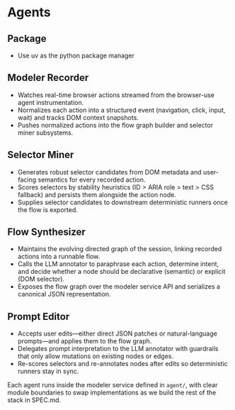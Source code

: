 # Agents

## Package
- Use uv as the python package manager

## Modeler Recorder
- Watches real-time browser actions streamed from the browser-use agent instrumentation.
- Normalizes each action into a structured event (navigation, click, input, wait) and tracks DOM context snapshots.
- Pushes normalized actions into the flow graph builder and selector miner subsystems.

## Selector Miner
- Generates robust selector candidates from DOM metadata and user-facing semantics for every recorded action.
- Scores selectors by stability heuristics (ID > ARIA role > text > CSS fallback) and persists them alongside the action node.
- Supplies selector candidates to downstream deterministic runners once the flow is exported.

## Flow Synthesizer
- Maintains the evolving directed graph of the session, linking recorded actions into a runnable flow.
- Calls the LLM annotator to paraphrase each action, determine intent, and decide whether a node should be declarative (semantic) or explicit (DOM selector).
- Exposes the flow graph over the modeler service API and serializes a canonical JSON representation.

## Prompt Editor
- Accepts user edits—either direct JSON patches or natural-language prompts—and applies them to the flow graph.
- Delegates prompt interpretation to the LLM annotator with guardrails that only allow mutations on existing nodes or edges.
- Re-scores selectors and re-annotates nodes after edits so deterministic runners stay in sync.

Each agent runs inside the modeler service defined in `agent/`, with clear module boundaries to swap implementations as we build the rest of the stack in SPEC.md.
